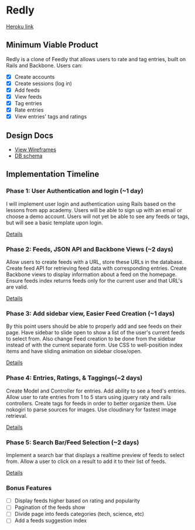 # Redly

[Heroku link][heroku]

[heroku]:https://redly.herokuapp.com

## Minimum Viable Product
Redly is a clone of Feedly that allows users to rate and tag entries, built on Rails and Backbone. Users can:

- [x] Create accounts
- [x] Create sessions (log in)
- [x] Add feeds
- [x] View feeds
- [x] Tag entries
- [x] Rate entries
- [x] View entries' tags and ratings

## Design Docs
* [View Wireframes][views]
* [DB schema][schema]

[views]: ./docs/views.md
[schema]: ./docs/schema.md

## Implementation Timeline

### Phase 1: User Authentication and login (~1 day)
I will implement user login and authentication using Rails based on the lessons from app academy.  Users will be able to sign up with an email or choose a demo account.  Users will not yet be able to see any feeds or tags, but will see a basic template upon login.  

[Details][phase-one]

### Phase 2: Feeds, JSON API and Backbone Views (~2 days)
Allow users to create feeds with a URL, store these URLs in the database.  Create feed API for retrieving feed data with corresponding entries.  Create Backbone views to display information about a feed on the homepage. Ensure feeds index returns feeds only for the current user and that URL's are valid.  

[Details][phase-two]

### Phase 3: Add sidebar view, Easier Feed Creation (~1 days)
By this point users should be able to properly add and see feeds on their page.  Have sidebar to slide open to show a list of the user's current feeds to select from.  Also change Feed creation to be done from the sidebar instead of with the current separate form.  Use CSS to well-position index items and have sliding animation on sidebar close/open.

[Details][phase-three]

### Phase 4: Entries, Ratings, & Taggings(~2 days)
Create Model and Controller for entries. Add ability to see a feed's entries.  Allow user to rate entries from 1 to 5 stars using jquery raty and rails controllers.  Create tags for feeds in order to better organize them.  Use nokogiri to parse sources for images.  Use cloudinary for fastest image retrieval.  

[Details][phase-four]

### Phase 5: Search Bar/Feed Selection (~2 days)
Implement a search bar that displays a realtime preview of feeds to select from.  Allow a user to click on a result to add it to their list of feeds.  

[Details][phase-five]

### Bonus Features
- [ ] Display feeds higher based on rating and popularity
- [ ] Pagination of the feeds show
- [ ] Divide page into feeds categories (tech, science, etc)
- [ ] Add a feeds suggestion index

[phase-one]: ./docs/phases/phase1.md
[phase-two]: ./docs/phases/phase2.md
[phase-three]: ./docs/phases/phase3.md
[phase-four]: ./docs/phases/phase4.md
[phase-five]: ./docs/phases/phase5.md

